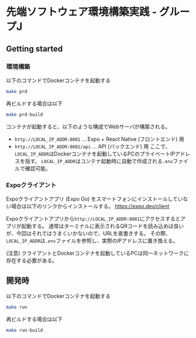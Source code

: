 # 先端ソフトウェア環境構築実践 - グループJ

## Getting started

### 環境構築

以下のコマンドでDockerコンテナを起動する
```bash
make prd
```
再ビルドする場合は以下
```bash
make prd-build
```

コンテナが起動すると、以下のような構成でWebサーバが構築される。
- `http://LOCAL_IP_ADDR:8081` ... Expo + React Native (フロントエンド) 用
- `http://LOCAL_IP_ADDR:8081/api` ... API (バックエンド) 用
ここで、`LOCAL_IP_ADDR`はDockerコンテナを起動しているPCのプライベートIPアドレスを指す。
`LOCAL_IP_ADDR`はコンテナ起動時に自動で作成される`.env`ファイルで確認可能。

### Expoクライアント

Expoクライアントアプリ (Expo Go) をスマートフォンにインストールしていない場合は以下のリンクからインストールする。
https://expo.dev/client

Expoクライアントアプリから`http://LOCAL_IP_ADDR:8081`にアクセスするとアプリが起動する。
通常はターミナルに表示されるQRコードを読み込めば良いが、今回はそれではうまくいかないので、URLを直書きする。
その際、`LOCAL_IP_ADDR`は`.env`ファイルを参照し、実際のIPアドレスに置き換える。

(注意) クライアントとDockerコンテナを起動しているPCは同一ネットワークに存在する必要がある。

## 開発時

以下のコマンドでDockerコンテナを起動する
```bash
make run
```
再ビルドする場合は以下
```bash
make run-build
```
